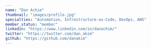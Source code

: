 ```yaml
---
name: "Dan Achim"
thumbnail: "images/profile.jpg"
specialties: "Automation, Infrastructure-as-Code, DevOps, AWS"
member_status: "member"
linkedin: "https://www.linkedin.com/in/danachim/"
twitter: "https://twitter.com/dan_akim"
github: "https://github.com/danakim"
---
```


